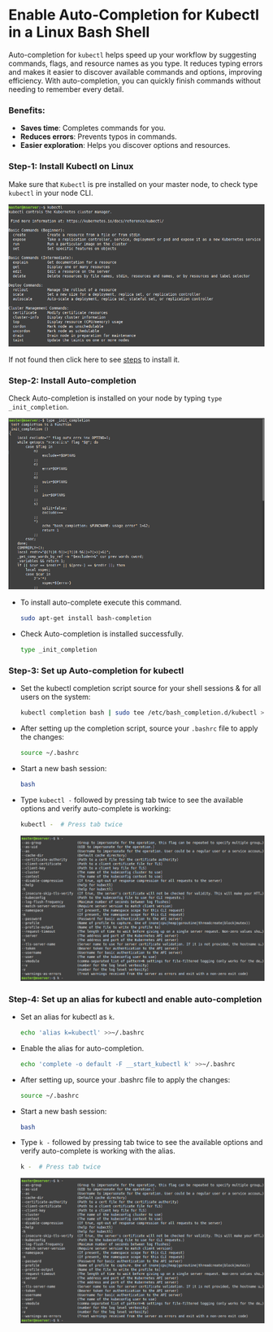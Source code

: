 # Enable Auto-Completion for Kubectl in a Linux Bash Shell

Auto-completion for `kubectl` helps speed up your workflow by suggesting commands, flags, and resource names as you type. 
It reduces typing errors and makes it easier to discover available commands and options, improving efficiency. With auto-completion, you can quickly finish commands without needing to remember every detail.

### Benefits:
- **Saves time**: Completes commands for you.
- **Reduces errors**: Prevents typos in commands.
- **Easier exploration**: Helps you discover options and resources.

### Step-1:  Install Kubectl on Linux   

  Make sure that `Kubectl` is pre installed on your master node, to check type `kubectl` in your node CLI. 
  
  ![4](auto-3.png)
  
  
  If not found then click here to see [steps](https://github.com/Tariq-Mehmood-Malik/Kubernetes-Cluster-Creation/tree/main?tab=readme-ov-file#installing-kubeadm-kubelet-and-kubectl) to install it.


### Step-2:  Install Auto-completion   

  Check Auto-completion is installed on your node by typing `type _init_completion`. 
  
  ![1](auto-0.png)
  
  
  - To install auto-complete execute this command.
    
    ```bash
    sudo apt-get install bash-completion
    ```
    
  - Check Auto-completion is installed successfully.
    
    ```bash
    type _init_completion
    ```

### Step-3:  Set up Auto-completion for kubectl   

  - Set the kubectl completion script source for your shell sessions & for all users on the system:
    
    ```bash
    kubectl completion bash | sudo tee /etc/bash_completion.d/kubectl > /dev/null
    ```

  - After setting up the completion script, source your `.bashrc` file to apply the changes:
    
    ```bash
    source ~/.bashrc
    ```

  - Start a new bash session:
    
    ```bash
    bash
    ```
    
  - Type `kubectl -` followed by pressing tab twice to see the available options and verify auto-complete is working:
    
    ```bash
    kubectl -  # Press tab twice
    ```

    ![2](auto-2.png)

 

### Step-4: Set up an alias for kubectl and enable auto-completion 

  - Set an alias for kubectl as `k`.
    
    ```bash
    echo 'alias k=kubectl' >>~/.bashrc
    ```
    
  - Enable the alias for auto-completion.
    
    ```bash
    echo 'complete -o default -F __start_kubectl k' >>~/.bashrc
    ```

  - After setting up, source your .bashrc file to apply the changes:
    
    ```bash
    source ~/.bashrc
    ```

  - Start a new bash session:
    
    ```bash
    bash
    ```

  - Type `k -` followed by pressing tab twice to see the available options and verify auto-complete is working with the alias.
    
    ```bash
    k -  # Press tab twice
    ```

  
    ![3](auto-2.png)
 
